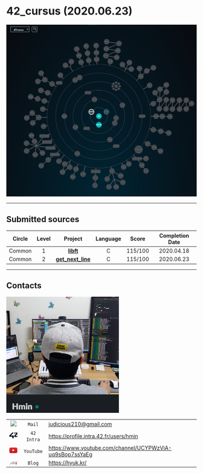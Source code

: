 # 42_cursus (2020.06.23)

<!-- 클릭 시 전체화면 -->
[
  ![42_cursus](Asset/Image/42_cursus.png)
](Asset/Image/42_cursus.png)

-----

## Submitted sources

| Circle | Level |                             Project                             | Language |  Score  | Completion Date |
| :----: | :---: | :-------------------------------------------------------------: | :------: | :-----: | :-------------: |
| Common |   1   |         [**libft**](https://github.com/JUD210/42_libft)         |    C     | 115/100 |   2020.04.18    |
| Common |   2   | [**get_next_line**](https://github.com/JUD210/42_get_next_line) |    C     | 115/100 |   2020.06.23    |

-----

## Contacts

![my_photo](my_photo.png)

|                                                    |            |                                                            |
| :------------------------------------------------: | :--------: | :--------------------------------------------------------- |
|  <img src="Asset/Image/fav_mail.ico" width="30">   |   `Mail`   | <judicious210@gmail.com>                                   |
|   <img src="Asset/Image/fav_42.png" width="30">    | `42 Intra` | <https://profile.intra.42.fr/users/hmin>                   |
| <img src="Asset/Image/fav_youtube.png" width="30"> | `YouTube`  | <https://www.youtube.com/channel/UCYPWzViA-uq9sBop7ssYaEg> |
| <img src="Asset/Image/fav_jekyll.png" width="30">  |   `Blog`   | <https://hyuk.kr/>                                         |
